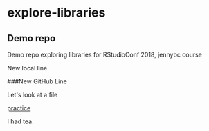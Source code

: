 # explore-libraries
## Demo repo
Demo repo exploring libraries for RStudioConf 2018, jennybc course

New local line

###New GitHub Line

Let's look at a file

[practice](00_filesystem-practice_jenny.md)

I had tea.
